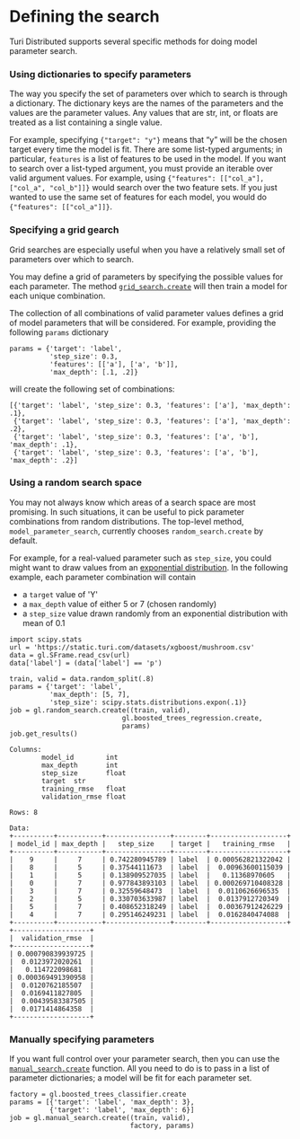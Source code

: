 <script src="../turi/js/recview.js"></script>
# Defining the search

Turi Distributed supports several specific methods for doing model parameter search. 

### Using dictionaries to specify parameters
The way you specify the set of parameters over which to search is through a dictionary. The dictionary keys are the names of the parameters and the values are the parameter values. Any values that are str, int, or floats are treated as a list containing a single value.

For example, specifying `{"target": "y"}` means that “y” will be the chosen target every time the model is fit. There are some list-typed arguments; in particular, `features` is a list of features to be used in the model.  If you want to search over a list-typed argument, you must provide an iterable over valid argument values. For example, using `{"features": [["col_a"], ["col_a", "col_b"]]}` would search over the two feature sets. If you just wanted to use the same set of features for each model, you would do `{"features": [["col_a"]]}`.

### Specifying a grid gearch
 Grid searches are especially useful when you have a relatively small set of parameters over which to search.

You may define a grid of parameters by specifying the possible values for each parameter. The method [`grid_search.create`](https://turi.com/products/create/docs/generated/graphlab.toolkits.model_parameter_search.grid_search.create.html) will then train a model for each unique combination.

The collection of all combinations of valid parameter values defines a grid of model parameters that will be considered. For example, providing the following `params` dictionary

```
params = {'target': 'label',
          'step_size': 0.3,
          'features': [['a'], ['a', 'b']],
          'max_depth': [.1, .2]}
```

will create the following set of combinations:

```
[{'target': 'label', 'step_size': 0.3, 'features': ['a'], 'max_depth': .1},
 {'target': 'label', 'step_size': 0.3, 'features': ['a'], 'max_depth': .2},
 {'target': 'label', 'step_size': 0.3, 'features': ['a', 'b'], 'max_depth': .1},
 {'target': 'label', 'step_size': 0.3, 'features': ['a', 'b'], 'max_depth': .2}]
```

### Using a random search space

You may not always know which areas of a search space are most promising.
In such situations, it can be useful to pick parameter combinations from random distributions.
The top-level method, `model_parameter_search`, currently chooses `random_search.create` by default.

For example, for a real-valued parameter such as `step_size`, you could might want to draw values from an [exponential distribution](http://en.wikipedia.org/wiki/Exponential_distribution).
In the following example, each parameter combination will contain

- a `target` value of 'Y'
- a `max_depth` value of either 5 or 7 (chosen randomly)
- a `step_size` value drawn randomly from an exponential distribution with mean of 0.1

```
import scipy.stats
url = 'https://static.turi.com/datasets/xgboost/mushroom.csv'
data = gl.SFrame.read_csv(url)
data['label'] = (data['label'] == 'p')

train, valid = data.random_split(.8)
params = {'target': 'label',
          'max_depth': [5, 7],
          'step_size': scipy.stats.distributions.expon(.1)}
job = gl.random_search.create((train, valid),
                            gl.boosted_trees_regression.create,
                            params)
job.get_results()
```

```
Columns:
        model_id        int
        max_depth       int
        step_size       float
        target  str
        training_rmse   float
        validation_rmse float

Rows: 8

Data:
+----------+-----------+----------------+--------+-------------------+
| model_id | max_depth |   step_size    | target |   training_rmse   |
+----------+-----------+----------------+--------+-------------------+
|    9     |     7     | 0.742280945789 | label  | 0.000562821322042 |
|    8     |     5     | 0.37544111673  | label  |  0.00963600115039 |
|    1     |     5     | 0.138909527035 | label  |   0.11368970605   |
|    0     |     7     | 0.977843893103 | label  | 0.000269710408328 |
|    3     |     7     | 0.32559648473  | label  |  0.0110626696535  |
|    2     |     5     | 0.330703633987 | label  |  0.0137912720349  |
|    5     |     7     | 0.408652318249 | label  |  0.00367912426229 |
|    4     |     7     | 0.295146249231 | label  |  0.0162840474088  |
+----------+-----------+----------------+--------+-------------------+
+-------------------+
|  validation_rmse  |
+-------------------+
| 0.000790839939725 |
|  0.0123972020261  |
|   0.114722098681  |
| 0.000369491390958 |
|  0.0120762185507  |
|  0.0169411827805  |
|  0.00439583387505 |
|  0.0171414864358  |
+-------------------+
```


### Manually specifying parameters

If you want full control over your parameter search, then you can use the [`manual_search.create`](https://turi.com/products/create/docs/generated/graphlab.toolkits.model_parameter_search.manual_search.create.html) function. All you need to do is to pass in a list of parameter dictionaries; a model will be fit for each parameter set.

```
factory = gl.boosted_trees_classifier.create
params = [{'target': 'label', 'max_depth': 3},
          {'target': 'label', 'max_depth': 6}]
job = gl.manual_search.create((train, valid),
                              factory, params)
```
